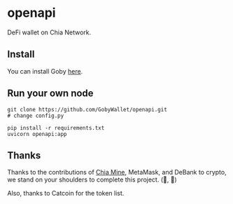 # openapi

DeFi wallet on Chia Network.

## Install

You can install Goby [here](https://chrome.google.com/webstore/detail/goby/jnkelfanjkeadonecabehalmbgpfodjm).

## Run your own node

```
git clone https://github.com/GobyWallet/openapi.git
# change config.py

pip install -r requirements.txt
uvicorn openapi:app
```

## Thanks

Thanks to the contributions of [Chia Mine](https://github.com/Chia-Mine/clvm-js), MetaMask, and DeBank to crypto, we stand on your shoulders to complete this project. (🌱, 🌱)

Also, thanks to Catcoin for the token list.
